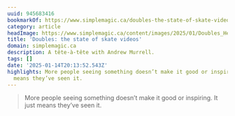 ```yaml
---
uuid: 945683416
bookmarkOf: https://www.simplemagic.ca/doubles-the-state-of-skate-videos/?ref=simple-magic-newsletter&__readwiseLocation=#ghost-comments
category: article
headImage: https://www.simplemagic.ca/content/images/2025/01/Doubles_Hero.jpg
title: 'Doubles: the state of skate videos'
domain: simplemagic.ca
description: A tête-à-tête with Andrew Murrell.
tags: []
date: '2025-01-14T20:13:52.543Z'
highlights: More people seeing something doesn’t make it good or inspiring. It just
  means they’ve seen it.
---
```




> More people seeing something doesn’t make it good or inspiring. It just means they’ve seen it.
